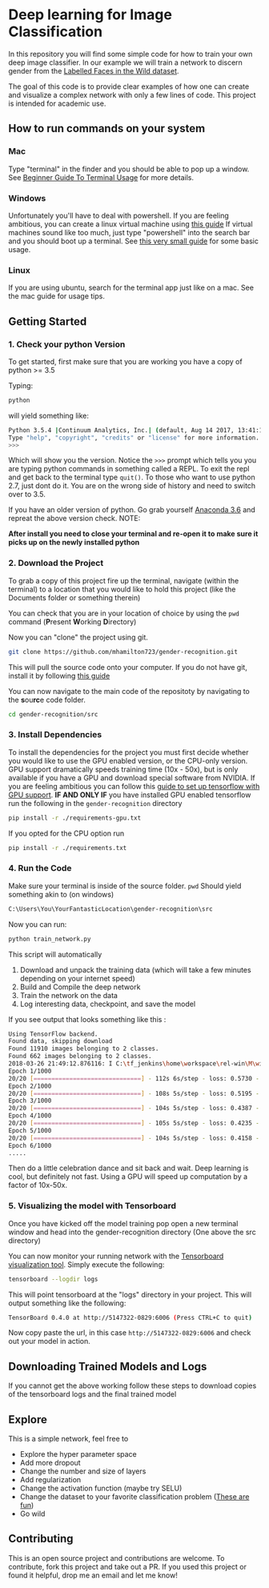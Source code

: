 # Deep learning for Image Classification

In this repository you will find some simple code for how to train your own deep image classifier. In our example we will train a network to discern gender from the [Labelled Faces in the Wild dataset](http://vis-www.cs.umass.edu/lfw/).

The goal of this code is to provide clear examples of how one can create and visualize a complex network with only a few lines of code. This project is intended for academic use.

## How to run commands on your system

### Mac
Type "terminal" in the finder and you should be able to pop up a window. See [Beginner Guide To Terminal Usage](https://lifehacker.com/5633909/who-needs-a-mouse-learn-to-use-the-command-line-for-almost-anything) for more details.

### Windows

Unfortunately you'll have to deal with powershell. If you are feeling ambitious, you can create a linux virtual machine using [this guide](https://www.windowscentral.com/how-run-linux-distros-windows-10-using-hyper-v) If virtual machines sound like too much, just type "powershell" into the search bar and you should boot up a terminal. See [this very small guide](https://wiki.communitydata.cc/Windows_terminal_navigation) for some basic usage.

### Linux
If you are using ubuntu, search for the terminal app just like on a mac. See the mac guide for usage tips.

## Getting Started

### 1. Check your python Version

To get started, first make sure that you are working you have a copy of python >= 3.5

Typing:
```bash
python
```
will yield something like:
```bash
Python 3.5.4 |Continuum Analytics, Inc.| (default, Aug 14 2017, 13:41:13) [MSC v.1900 64 bit (AMD64)] on win32
Type "help", "copyright", "credits" or "license" for more information.
>>>
```

Which will show you the version. Notice the `>>>` prompt which tells you you are typing python commands in something called a REPL. To exit the repl and get back to the terminal type `quit()`. To those who want to use python 2.7, just dont do it. You are on the wrong side of history and need to switch over to 3.5.

If you have an older version of python. Go grab yourself [Anaconda 3.6](https://www.anaconda.com/download/) and repreat the above version check. NOTE:

**After install you need to close your terminal and re-open it to make sure it picks up on the newly installed python**

### 2. Download the Project

To grab a copy of this project fire up the terminal, navigate (within the terminal) to a location that you would like to hold this project (like the Documents folder or something therein)

You can check that you are in your location of choice by using the `pwd` command (**P**resent **W**orking **D**irectory)

Now you can "clone" the project using git. 

```bash
git clone https://github.com/mhamilton723/gender-recognition.git
```

This will pull the source code onto your computer. If you do not have git, install it by following [this guide](https://git-scm.com/book/en/v2/Getting-Started-Installing-Git) 

You can now navigate to the main code of the repositoty by navigating to the **s**ou**rc**e code folder.  

```bash
cd gender-recognition/src
```

### 3. Install Dependencies

To install the dependencies for the project you must first decide whether you would like to use the GPU enabled version, or the CPU-only version. GPU support dramatically speeds training time (10x - 50x), but is only available if you have a GPU and download special software from NVIDIA. If you are feeling ambitious you can follow this [guide to set up tensorflow with GPU support](https://www.tensorflow.org/install/). **IF AND ONLY IF** you have installed GPU enabled tensorflow run the following in the `gender-recognition` directory

```bash
pip install -r ./requirements-gpu.txt
```

If you opted for the CPU option run
```bash
pip install -r ./requirements.txt
```


### 4. Run the Code
 Make sure your terminal is inside of the source folder. `pwd` Should yield something akin to (on windows)
 
 ```bash
 C:\Users\You\YourFantasticLocation\gender-recognition\src
 ```

Now you can run:
```bash
python train_network.py

```

This script will automatically
 1) Download and unpack the training data (which will take a few minutes depending on your internet speed)
 2) Build and Compile the deep network
 3) Train the network on the data
 4) Log interesting data, checkpoint, and save the model

If you see output that looks something like this :

```bash
Using TensorFlow backend.
Found data, skipping download
Found 11910 images belonging to 2 classes.
Found 662 images belonging to 2 classes.
2018-03-26 21:49:12.876116: I C:\tf_jenkins\home\workspace\rel-win\M\windows\PY\35\tensorflow\core\platform\cpu_feature_guard.cc:137] Your CPU supports instructions that this TensorFlow binary was not compiled to use: AVX AVX2
Epoch 1/1000
20/20 [==============================] - 112s 6s/step - loss: 0.5730 - acc: 0.7347 - val_loss: 0.5237 - val_acc: 0.7717
Epoch 2/1000
20/20 [==============================] - 108s 5s/step - loss: 0.5195 - acc: 0.7801 - val_loss: 0.4972 - val_acc: 0.7650
Epoch 3/1000
20/20 [==============================] - 104s 5s/step - loss: 0.4387 - acc: 0.8016 - val_loss: 0.4084 - val_acc: 0.7996
Epoch 4/1000
20/20 [==============================] - 105s 5s/step - loss: 0.4235 - acc: 0.8023 - val_loss: 0.3940 - val_acc: 0.8322
Epoch 5/1000
20/20 [==============================] - 104s 5s/step - loss: 0.4158 - acc: 0.8105 - val_loss: 0.4140 - val_acc: 0.8137
Epoch 6/1000
.....
```

Then do a little celebration dance and sit back and wait. Deep learning is cool, but definitely not fast. Using a GPU will speed up computation by a factor of 10x-50x.

### 5. Visualizing the model with Tensorboard

Once you have kicked off the model training pop open a new terminal window and head into the gender-recognition directory (One above the src directory)

You can now monitor your running network with the [Tensorboard visualization tool](https://www.tensorflow.org/programmers_guide/summaries_and_tensorboard). Simply execute the following:

```bash
tensorboard --logdir logs
```

This will point tensorboard at the "logs" directory in your project. This will output something like the following:

```bash
TensorBoard 0.4.0 at http://5147322-0829:6006 (Press CTRL+C to quit)
```

Now copy paste the url, in this case `http://5147322-0829:6006` and check out your model in action. 


## Downloading Trained Models and Logs

If you cannot get the above working follow these steps to download copies of the tensorboard logs and the final trained model

## Explore 

This is a simple network, feel free to
   - Explore the hyper parameter space
   - Add more dropout
   - Change the number and size of layers
   - Add regularization
   - Change the activation function (maybe try SELU)
   - Change the dataset to your favorite classification problem ([These are fun](https://github.com/junyanz/CycleGAN#datasets))
   - Go wild

## Contributing

This is an open source project and contributions are welcome. To contribute, fork this project and take out a PR. If you used this project or found it helpful, drop me an email and let me know!